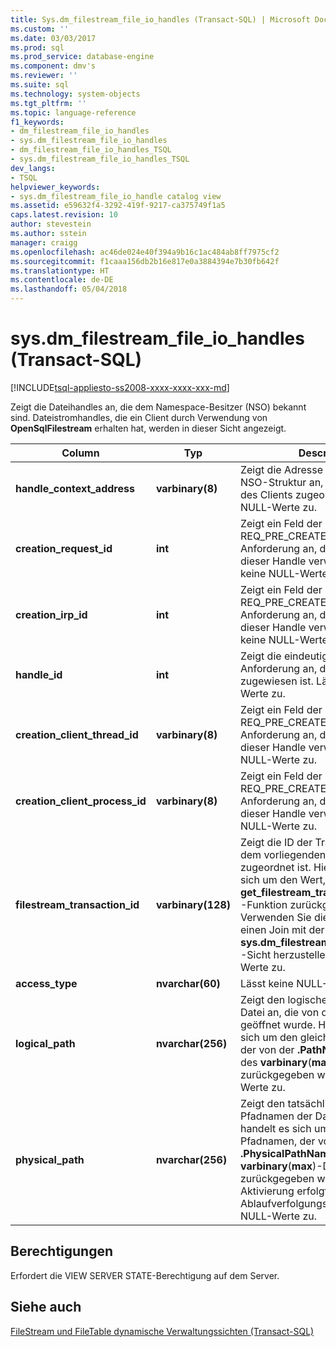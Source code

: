 ```yaml
---
title: Sys.dm_filestream_file_io_handles (Transact-SQL) | Microsoft Docs
ms.custom: ''
ms.date: 03/03/2017
ms.prod: sql
ms.prod_service: database-engine
ms.component: dmv's
ms.reviewer: ''
ms.suite: sql
ms.technology: system-objects
ms.tgt_pltfrm: ''
ms.topic: language-reference
f1_keywords:
- dm_filestream_file_io_handles
- sys.dm_filestream_file_io_handles
- dm_filestream_file_io_handles_TSQL
- sys.dm_filestream_file_io_handles_TSQL
dev_langs:
- TSQL
helpviewer_keywords:
- sys.dm_filestream_file_io_handle catalog view
ms.assetid: e59632f4-3292-419f-9217-ca375749f1a5
caps.latest.revision: 10
author: stevestein
ms.author: sstein
manager: craigg
ms.openlocfilehash: ac46de024e40f394a9b16c1ac484ab8ff7975cf2
ms.sourcegitcommit: f1caaa156db2b16e817e0a3884394e7b30fb642f
ms.translationtype: HT
ms.contentlocale: de-DE
ms.lasthandoff: 05/04/2018
---
```

# <a name="sysdmfilestreamfileiohandles-transact-sql"></a>sys.dm_filestream_file_io_handles (Transact-SQL)
[!INCLUDE[tsql-appliesto-ss2008-xxxx-xxxx-xxx-md](../../includes/tsql-appliesto-ss2008-xxxx-xxxx-xxx-md.md)]

  Zeigt die Dateihandles an, die dem Namespace-Besitzer (NSO) bekannt sind. Dateistromhandles, die ein Client durch Verwendung von **OpenSqlFilestream** erhalten hat, werden in dieser Sicht angezeigt.  
  
|Column|Typ|Description|  
|------------|----------|-----------------|  
|**handle_context_address**|**varbinary(8)**|Zeigt die Adresse der internen NSO-Struktur an, die der Handle des Clients zugeordnet ist. Lässt NULL-Werte zu.|  
|**creation_request_id**|**int**|Zeigt ein Feld der REQ_PRE_CREATE-E/A-Anforderung an, die zur Erstellung dieser Handle verwendet wird. Lässt keine NULL-Werte zu.|  
|**creation_irp_id**|**int**|Zeigt ein Feld der REQ_PRE_CREATE-E/A-Anforderung an, die zur Erstellung dieser Handle verwendet wird. Lässt keine NULL-Werte zu.|  
|**handle_id**|**int**|Zeigt die eindeutige ID dieser Anforderung an, die vom Treiber zugewiesen ist. Lässt keine NULL-Werte zu.|  
|**creation_client_thread_id**|**varbinary(8)**|Zeigt ein Feld der REQ_PRE_CREATE-E/A-Anforderung an, die zur Erstellung dieser Handle verwendet wird. Lässt NULL-Werte zu.|  
|**creation_client_process_id**|**varbinary(8)**|Zeigt ein Feld der REQ_PRE_CREATE-E/A-Anforderung an, die zur Erstellung dieser Handle verwendet wird. Lässt NULL-Werte zu.|  
|**filestream_transaction_id**|**varbinary(128)**|Zeigt die ID der Transaktion an, die dem vorliegenden Handle zugeordnet ist. Hierbei handelt es sich um den Wert, der von der **get_filestream_transaction_context** -Funktion zurückgegeben wird. Verwenden Sie dieses Feld, um einen Join mit der **sys.dm_filestream_file_io_requests** -Sicht herzustellen. Lässt NULL-Werte zu.|  
|**access_type**|**nvarchar(60)**|Lässt keine NULL-Werte zu.|  
|**logical_path**|**nvarchar(256)**|Zeigt den logischen Pfadnamen der Datei an, die von dieser Handle geöffnet wurde. Hierbei handelt es sich um den gleichen Pfadnamen, der von der **.PathName** -Methode des **varbinary**(**max**)-Dateistroms zurückgegeben wird. Lässt NULL-Werte zu.|  
|**physical_path**|**nvarchar(256)**|Zeigt den tatsächlichen NTFS-Pfadnamen der Datei an. Hierbei handelt es sich um den gleichen Pfadnamen, der von der **.PhysicalPathName** -Methode des **varbinary**(**max**)-Dateistroms zurückgegeben wird. Die Aktivierung erfolgt durch Ablaufverfolgungsflag 5556. Lässt NULL-Werte zu.|  
  
## <a name="permissions"></a>Berechtigungen  
 Erfordert die VIEW SERVER STATE-Berechtigung auf dem Server.  
  
## <a name="see-also"></a>Siehe auch  
 [FileStream und FileTable dynamische Verwaltungssichten &#40;Transact-SQL&#41;](../../relational-databases/system-dynamic-management-views/filestream-and-filetable-dynamic-management-views-transact-sql.md)  
  
  

